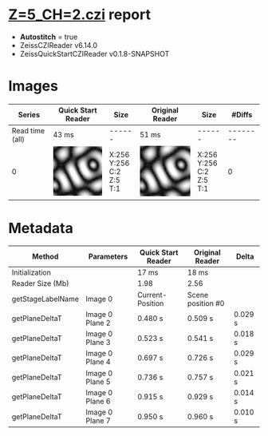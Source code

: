 # [Z=5_CH=2.czi](https://zenodo.org/record/7015307/files/Z%3D5_CH%3D2.czi) report
 - **Autostitch** = true
 - ZeissCZIReader v6.14.0
 - ZeissQuickStartCZIReader v0.1.8-SNAPSHOT

# Images 

| Series            | Quick Start Reader | Size | Original Reader | Size | #Diffs |
|-------------------|--------------------|------|-----------------|------|--------|
| Read time (all)   |43 ms|------|51 ms|------|--------|
|0|![Z=5_CH=2.quick_true.flat_true.stitch_true.series_0.jpg](Z=5_CH=2/Z=5_CH=2.quick_true.flat_true.stitch_true.series_0.jpg)|X:256<br>Y:256<br>C:2<br>Z:5<br>T:1|![Z=5_CH=2.quick_false.flat_true.stitch_true.series_0.jpg](Z=5_CH=2/Z=5_CH=2.quick_false.flat_true.stitch_true.series_0.jpg)|X:256<br>Y:256<br>C:2<br>Z:5<br>T:1|0|

# Metadata

|  Method            | Parameters       | Quick Start Reader | Original Reader | Delta  |
| -------------------|------------------|--------------------|-----------------|------- |
| Initialization     |                  |17 ms|18 ms|        |
| Reader Size (Mb)     |                  |1.98|2.56|        |
| getStageLabelName| Image 0 | Current-Position| Scene position #0| |
| getPlaneDeltaT| Image 0 Plane 2 |  0.480 s |  0.509 s | 0.029 s |
| getPlaneDeltaT| Image 0 Plane 3 |  0.523 s |  0.541 s | 0.018 s |
| getPlaneDeltaT| Image 0 Plane 4 |  0.697 s |  0.726 s | 0.029 s |
| getPlaneDeltaT| Image 0 Plane 5 |  0.736 s |  0.757 s | 0.021 s |
| getPlaneDeltaT| Image 0 Plane 6 |  0.915 s |  0.929 s | 0.014 s |
| getPlaneDeltaT| Image 0 Plane 7 |  0.950 s |  0.960 s | 0.010 s |
